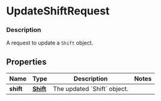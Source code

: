 
# UpdateShiftRequest

### Description

A request to update a `Shift` object.

## Properties
Name | Type | Description | Notes
------------ | ------------- | ------------- | -------------
**shift** | [**Shift**](Shift.md) | The updated &#x60;Shift&#x60; object. | 



